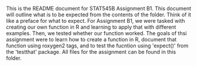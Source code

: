 This is the README document for STAT545B Assignment B1. This document will outline what is to be expected from the contents of the folder. Think of it like a preface for what to expect. For Assignment B1, we were tasked with creating our own function in R and learning to apply that with different examples. Then, we tested whether our function worked. The goals of thsi assignment were to 
learn how to create a function in R, document that function using roxygen2 tags, and to test the fucntion using 'expect()' from the 'testthat' package. All files for the assignment can be found in this folder.